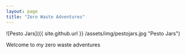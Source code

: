 ```yaml
---
layout: page
title: "Zero Waste Adventures"
---
```


![Pesto Jars]({{ site.github.url }} /assets/img/pestojars.jpg "Pesto Jars")

Welcome to my zero waste adventures



